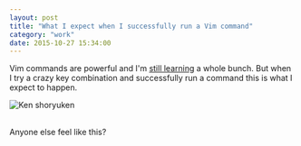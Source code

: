 ```yaml
---
layout: post
title: "What I expect when I successfully run a Vim command"
category: "work"
date: 2015-10-27 15:34:00
---
```


Vim commands are powerful and I'm [still learning](http://michaellee.co/notes/vim) a whole bunch. But when I try a crazy key combination and successfully run a command this is what I expect to happen.

<div class="center">
  <img src="http://i.michaelsoolee.com/20151027-ken-shoryuken.png" alt="Ken shoryuken">
</div>
<br>

Anyone else feel like this?
